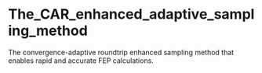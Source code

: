 # The_CAR_enhanced_adaptive_sampling_method
The convergence-adaptive roundtrip enhanced sampling method that enables rapid and accurate FEP calculations.
